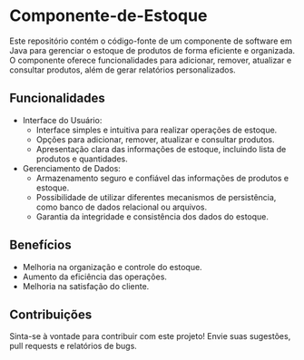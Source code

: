 # Componente-de-Estoque
Este repositório contém o código-fonte de um componente de software em Java para gerenciar o estoque de produtos de forma eficiente e organizada. O componente oferece funcionalidades para adicionar, remover, atualizar e consultar produtos, além de gerar relatórios personalizados.
## Funcionalidades
- Interface do Usuário:
   - Interface simples e intuitiva para realizar operações de estoque.
   - Opções para adicionar, remover, atualizar e consultar produtos.
   - Apresentação clara das informações de estoque, incluindo lista de produtos e quantidades.
- Gerenciamento de Dados:
    - Armazenamento seguro e confiável das informações de produtos e estoque.
    - Possibilidade de utilizar diferentes mecanismos de persistência, como banco de dados relacional ou arquivos.
    - Garantia da integridade e consistência dos dados do estoque.
## Benefícios
- Melhoria na organização e controle do estoque.
- Aumento da eficiência das operações.
- Melhoria na satisfação do cliente.
## Contribuições
Sinta-se à vontade para contribuir com este projeto! Envie suas sugestões, pull requests e relatórios de bugs.

 
